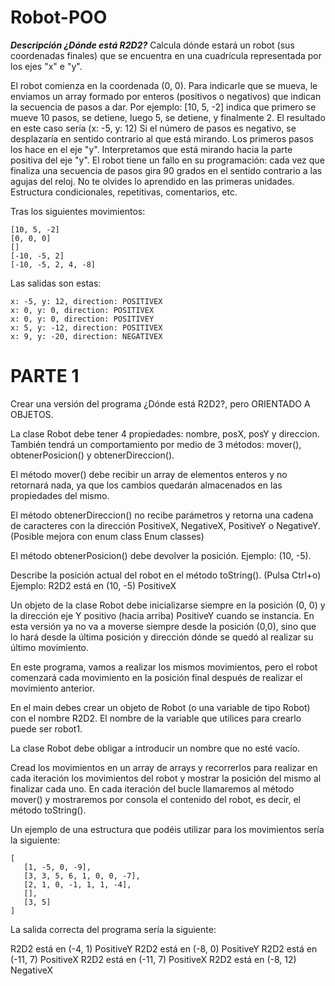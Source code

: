 # Robot-POO
***Descripción ¿Dónde está R2D2?***
Calcula dónde estará un robot (sus coordenadas finales) que se encuentra en una cuadrícula representada por los ejes "x" e "y".

El robot comienza en la coordenada (0, 0).
Para indicarle que se mueva, le enviamos un array formado por enteros (positivos o negativos) que indican la secuencia de pasos a dar. Por ejemplo: [10, 5, -2] indica que primero se mueve 10 pasos, se detiene, luego 5, se detiene, y finalmente 2. El resultado en este caso sería (x: -5, y: 12)
Si el número de pasos es negativo, se desplazaría en sentido contrario al que está mirando.
Los primeros pasos los hace en el eje "y". Interpretamos que está mirando hacia la parte positiva del eje "y".
El robot tiene un fallo en su programación: cada vez que finaliza una secuencia de pasos gira 90 grados en el sentido contrario a las agujas del reloj.
No te olvides lo aprendido en las primeras unidades. Estructura condicionales, repetitivas, comentarios, etc.

Tras los siguientes movimientos:
```
[10, 5, -2]
[0, 0, 0]
[]
[-10, -5, 2]
[-10, -5, 2, 4, -8]
```
Las salidas son estas:
```
x: -5, y: 12, direction: POSITIVEX
x: 0, y: 0, direction: POSITIVEX
x: 0, y: 0, direction: POSITIVEY
x: 5, y: -12, direction: POSITIVEX
x: 9, y: -20, direction: NEGATIVEX
```
# PARTE 1
Crear una versión del programa ¿Dónde está R2D2?, pero ORIENTADO A OBJETOS.

La clase Robot debe tener 4 propiedades: nombre, posX, posY y direccion. También tendrá un comportamiento por medio de 3 métodos: mover(), obtenerPosicion() y obtenerDireccion().

El método mover() debe recibir un array de elementos enteros y no retornará nada, ya que los cambios quedarán almacenados en las propiedades del mismo.

El método obtenerDireccion() no recibe parámetros y retorna una cadena de caracteres con la dirección PositiveX, NegativeX, PositiveY o NegativeY. (Posible mejora con enum class Enum classes)

El método obtenerPosicion() debe devolver la posición. Ejemplo: (10, -5).

Describe la posición actual del robot en el método toString(). (Pulsa Ctrl+o) Ejemplo: R2D2 está en (10, -5) PositiveX

Un objeto de la clase Robot debe inicializarse siempre en la posición (0, 0) y la dirección eje Y positivo (hacia arriba) PositiveY cuando se instancia. En esta versión ya no va a moverse siempre desde la posición (0,0), sino que lo hará desde la última posición y dirección dónde se quedó al realizar su último movimiento.

En este programa, vamos a realizar los mismos movimientos, pero el robot comenzará cada movimiento en la posición final después de realizar el movimiento anterior.

En el main debes crear un objeto de Robot (o una variable de tipo Robot) con el nombre R2D2. El nombre de la variable que utilices para crearlo puede ser robot1.

La clase Robot debe obligar a introducir un nombre que no esté vacío.

Cread los movimientos en un array de arrays y recorrerlos para realizar en cada iteración los movimientos del robot y mostrar la posición del mismo al finalizar cada uno. En cada iteración del bucle llamaremos al método mover() y mostraremos por consola el contenido del robot, es decir, el método toString().

Un ejemplo de una estructura que podéis utilizar para los movimientos sería la siguiente:
```
[
   [1, -5, 0, -9],
   [3, 3, 5, 6, 1, 0, 0, -7],
   [2, 1, 0, -1, 1, 1, -4],
   [],
   [3, 5]
]
```
La salida correcta del programa sería la siguiente:

R2D2 está en (-4, 1) PositiveY
R2D2 está en (-8, 0) PositiveY
R2D2 está en (-11, 7) PositiveX
R2D2 está en (-11, 7) PositiveX
R2D2 está en (-8, 12) NegativeX
